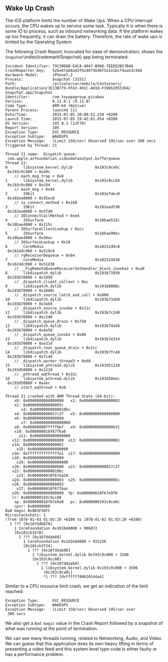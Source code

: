 ## Wake Up Crash

The iOS platform limits the number of Wake Ups.  When a CPU interrupt occurs, the CPU wakes up to service some task.  Typically it is when there is some IO to process, such as inbound networking data.  If the platform wakes up too frequently, it can drain the battery.  Therefore, the rate of wake ups is limited by the Operating System.

The following Crash Report, truncated for ease of demonstration, shows the `Snapchat`\index{trademark!Snapchat} app being terminated:

```
Incident Identifier: 79C39D6B-E4CA-4047-B96D-7EEED2B57B46
CrashReporter Key:   52be47ab0a43fb240756d6f5a1e1bcf4aa53c568
Hardware Model:      iPhone7,2
Process:             Snapchat [3151]
Path:                /private/var/mobile/Containers/
Bundle/Application/3E13B779-FFA3-491C-A018-F39E620553D4/
Snapchat.app/Snapchat
Identifier:          com.toyopagroup.picaboo
Version:             9.11.0.1 (9.11.0)
Code Type:           ARM-64 (Native)
Parent Process:      launchd [1]
Date/Time:           2015-07-05 20:00:52.228 +0200
Launch Time:         2015-07-05 19:42:01.054 +0200
OS Version:          iOS 8.3 (12F70)
Report Version:      105
Exception Type:      EXC_RESOURCE
Exception Subtype:   WAKEUPS
Exception Message:   (Limit 150/sec) Observed 195/sec over 300 secs
Triggered by Thread: 21

Thread 21 name:  Dispatch queue:
 com.apple.avfoundation.videodataoutput.bufferqueue
Thread 21:
0       libsystem_kernel.dylib        	0x193c9ce0c
 0x193c9c000 + 0xe0c
 	// mach_msg_trap + 0x8
1       libsystem_kernel.dylib        	0x193c9cc84
 0x193c9c000 + 0xc84
 	// mach_msg + 0x44
2       IOKit                         	0x182efdec0
 0x182ea8000 + 0x55ec0
	// io_connect_method + 0x168
3       IOKit                         	0x182eadfd8
 0x182ea8000 + 0x5fd8
	// IOConnectCallMethod + 0xe4
4       IOSurface                     	0x18bae515c
 0x18bae4000 + 0x115c
	// IOSurfaceClientLookup + 0xcc
5       IOSurface                     	0x18bae90ec
 0x18bae4000 + 0x50ec
	// IOSurfaceLookup + 0x10
6       CoreMedia                     	0x18252d9c8
 0x1824dc000 + 0x519c8
	// rqReceiverDequeue + 0x64
7       CoreMedia                     	0x18252dd38
 0x1824dc000 + 0x51d38
	// __FigRemoteQueueReceiverSetHandler_block_invoke2 + 0xa0
8       libdispatch.dylib             	0x193b71950
 0x193b70000 + 0x1950
	// _dispatch_client_callout + 0xc
9       libdispatch.dylib             	0x193b8800c
 0x193b70000 + 0x1800c
	// _dispatch_source_latch_and_call + 0x800
10      libdispatch.dylib             	0x193b73ab8
 0x193b70000 + 0x3ab8
	// _dispatch_source_invoke + 0x11c
11      libdispatch.dylib             	0x193b7c2d0
 0x193b70000 + 0xc2d0
	// _dispatch_queue_drain + 0x7d4
12      libdispatch.dylib             	0x193b74a58
 0x193b70000 + 0x4a58
	// _dispatch_queue_invoke + 0x80
13      libdispatch.dylib             	0x193b7e314
 0x193b70000 + 0xe314
	// _dispatch_root_queue_drain + 0x2cc
14      libdispatch.dylib             	0x193b7fc48
 0x193b70000 + 0xfc48
	// _dispatch_worker_thread3 + 0x68
15      libsystem_pthread.dylib       	0x193d51228
 0x193d50000 + 0x1228
	// _pthread_wqthread + 0x32c
16      libsystem_pthread.dylib       	0x193d50eec
 0x193d50000 + 0xeec
 	// start_wqthread + 0x0

Thread 21 crashed with ARM Thread State (64-bit):
    x0: 0x0000000000000000   x1: 0x0000000000000003   
    x2: 0x000000000000005c
       x3: 0x00000000000010bc
    x4: 0x0000000000017c37   x5: 0x0000000000000000   
    x6: 0x0000000000000000
       x7: 0x0000000000000000
    x8: 0x00000000fffffbbf   x9: 0x0000000000000b31  
    x10: 0x000000010f67fba0
      x11: 0x0000000000000000
   x12: 0x0000000000000000  x13: 0x0000000000000001  
   x14: 0x0000000000000001
     x15: 0x0000000000000000
   x16: 0xffffffffffffffe1  x17: 0x0000000000000000  
   x18: 0x0000000000000000
     x19: 0x0000000000000000
   x20: 0x0000000000000000  x21: 0x0000000000017c37  
   x22: 0x00000000000010bc
     x23: 0x000000010f67ea20
   x24: 0x0000000000000003  x25: 0x000000000000005c  
   x26: 0x0000000000000003
     x27: 0x000000010f67fbac
   x28: 0x0000000000000000  fp: 0x000000010f67e9f0   
   lr: 0x0000000193c9cc88
    sp: 0x000000010f67e9a0   pc: 0x0000000193c9ce0c
    cpsr: 0x80000000
Bad magic 0x8B3F36FC
Microstackshots: 1
(from 1970-01-01 01:03:20 +0100 to 1970-01-01 01:03:20 +0100)
  1 ??? [0x16fddb870]
    1 CoreFoundation 0x181bd4000 + 906872
    [0x181cb1678]
      1 ??? [0x16fddab60]
        1 CoreFoundation 0x181bd4000 + 915236
        [0x181cb3724]
          1 ??? [0x16fddab00]
            1 libsystem_kernel.dylib 0x193c9c000 + 3208
            [0x193c9cc88]
              1 ??? [0x16fddaab0]
                1 libsystem_kernel.dylib 0x193c9c000 + 3596
                 [0x193c9ce0c]
                 *1 ??? [0xffffff80020144a4]
```

Similar to a CPU resource limit crash, we get an indication of the limit reached:
```
Exception Type:      EXC_RESOURCE
Exception Subtype:   WAKEUPS
Exception Message:   (Limit 150/sec) Observed 195/sec over
 300 secs
```

We also get a `Bad magic` value in the Crash Report followed by a snapshot of what was running at the point of termination.

We can see many threads running, related to Networking, Audio, and Video.  We can guess that this application does its own heavy lifting in terms of presenting a video feed and this system level type code is either faulty or has a performance problem.
